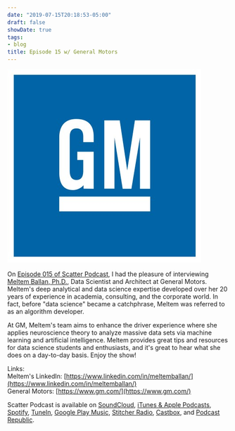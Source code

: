 ```yaml
---
date: "2019-07-15T20:18:53-05:00"
draft: false
showDate: true
tags:
- blog
title: Episode 15 w/ General Motors
---
```


[![](https://raw.githubusercontent.com/JavOrraca/Home/gh-pages/assets/img/gm_logo.jpg)](https://soundcloud.com/scatterpodcast/episode-015)

On [Episode 015 of Scatter Podcast](https://soundcloud.com/scatterpodcast/episode-015), I had the pleasure of interviewing [Meltem Ballan, Ph.D.](https://www.linkedin.com/in/meltemballan/), Data Scientist and Architect at General Motors. Meltem's deep analytical and data science expertise developed over her 20 years of experience in academia, consulting, and the corporate world. In fact, before "data science" became a catchphrase, Meltem was referred to as an algorithm developer.

At GM, Meltem's team aims to enhance the driver experience where she applies neuroscience theory to analyze massive data sets via machine learning and artificial intelligence. Meltem provides great tips and resources for data science students and enthusiasts, and it's great to hear what she does on a day-to-day basis. Enjoy the show!

Links:
<br/>Meltem's LinkedIn: [https://www.linkedin.com/in/meltemballan/](https://www.linkedin.com/in/meltemballan/)
<br/>General Motors: [https://www.gm.com/](https://www.gm.com/)

Scatter Podcast is available on [SoundCloud](https://soundcloud.com/scatterpodcast), [iTunes & Apple Podcasts](https://podcasts.apple.com/us/podcast/scatter-podcast/id1458544194), [Spotify](https://open.spotify.com/show/64UpJwByrdsrLSYObuEeHx?si=n_UlBzrYQv6ptBjeXfSOsw), [TuneIn](https://tunein.com/podcasts/Business--Economics-Podcasts/Scatter-Podcast-p1216105/), [Google Play Music](https://playmusic.app.goo.gl/?ibi=com.google.PlayMusic&isi=691797987&ius=googleplaymusic&apn=com.google.android.music&link=https://play.google.com/music/m/Iqayzaqkmvhu5op3yehzbj5bus4?t%3DScatter_Podcast%26pcampaignid%3DMKT-na-all-co-pr-mu-pod-16), [Stitcher Radio](https://www.stitcher.com/podcast/scatter-podcast/httpssoundcloudcomscatterpodcast), [Castbox](https://castbox.fm/channel/id2083174), and [Podcast Republic](https://www.podcastrepublic.net/podcast/1458544194).